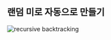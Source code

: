 ## 랜덤 미로 자동으로 만들기
![recursive backtracking](https://user-images.githubusercontent.com/62974484/149503284-48c19b65-aa9b-407d-b08e-7b6df21a20d2.JPG)
